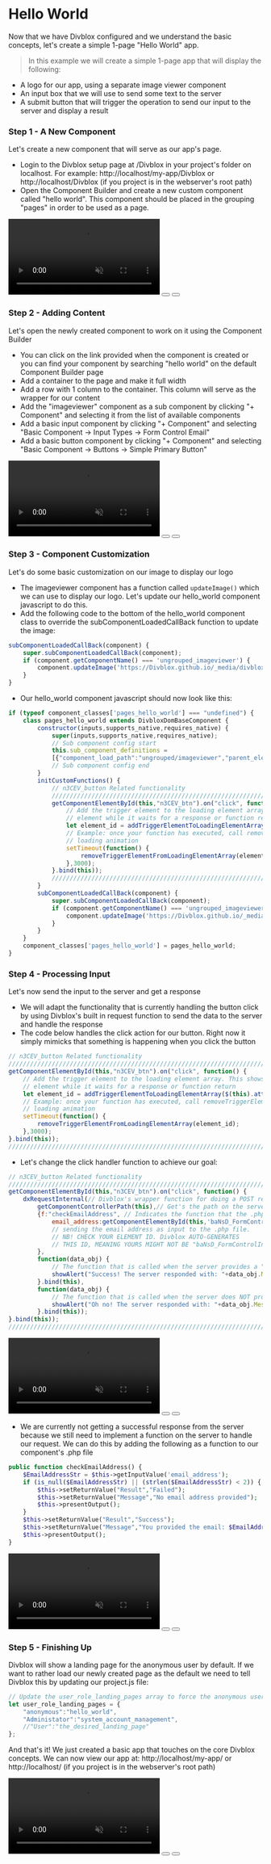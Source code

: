 # Hello World
Now that we have Divblox configured and we understand the basic concepts, let's create a simple 1-page "Hello World" app.

>In this example we will create a simple 1-page app that will display the following:

- A logo for our app, using a separate image viewer component
- An input box that we will use to send some text to the server
- A submit button that will trigger the operation to send our input to the server and display a result

### Step 1 - A New Component
Let's create a new component that will serve as our app's page.
- Login to the Divblox setup page at /Divblox in your project's folder on localhost. 
For example: http://localhost/my-app/Divblox or http://localhost/Divblox (if you project is in the webserver's root path)
- Open the Component Builder and create a new custom component called "hello world". This component should be placed in the grouping "pages" in order to be used as a page.

<video id="HelloWorldStep1" muted="" playsinline="" preload="auto" autoplay>
  <source src="_videos/Hello-World-Step-1.mp4" type="video/mp4">
  Video is not supported
</video>
<button onclick="replayVideo('HelloWorldStep1')" type="button" class="video-control-button">
<i class="fa fa-repeat"></i>
</button>
<button onclick="fullScreenVideo('HelloWorldStep1')" type="button" class="video-control-button">
<i class="fa fa-expand"></i>
</button>

### Step 2 - Adding Content
Let's open the newly created component to work on it using the Component Builder
- You can click on the link provided when the component is created or you can find your component by searching "hello world" on the default Component Builder page
- Add a container to the page and make it full width
- Add a row with 1 column to the container. This column will serve as the wrapper for our content
- Add the "imageviewer" component as a sub component by clicking "+ Component" and selecting it from the list of available components
- Add a basic input component by clicking "+ Component" and selecting "Basic Component -> Input Types -> Form Control Email"
- Add a basic button component by clicking "+ Component" and selecting "Basic Component -> Buttons -> Simple Primary Button"

<video id="HelloWorldStep2" muted="" playsinline="" preload="auto" autoplay>
  <source src="_videos/Hello-World-Step-2.mp4" type="video/mp4">
  Video is not supported
</video>
<button onclick="replayVideo('HelloWorldStep2')" type="button" class="video-control-button">
<i class="fa fa-repeat"></i>
</button>
<button onclick="fullScreenVideo('HelloWorldStep2')" type="button" class="video-control-button">
<i class="fa fa-expand"></i>
</button>

### Step 3 - Component Customization
Let's do some basic customization on our image to display our logo
- The imageviewer component has a function called `updateImage()` which we can use to display our logo. Let's update our hello_world component javascript to do this.
- Add the following code to the bottom of the hello_world component class to override the subComponentLoadedCallBack function to update the image:

```javascript
subComponentLoadedCallBack(component) {
    super.subComponentLoadedCallBack(component);
    if (component.getComponentName() === 'ungrouped_imageviewer') {
        component.updateImage('https://Divblox.github.io/_media/divblox-logo-1.png');
    }
}
```

- Our hello_world component javascript should now look like this:

```javascript
if (typeof component_classes['pages_hello_world'] === "undefined") {
	class pages_hello_world extends DivbloxDomBaseComponent {
		constructor(inputs,supports_native,requires_native) {
			super(inputs,supports_native,requires_native);
			// Sub component config start
        	this.sub_component_definitions =
            [{"component_load_path":"ungrouped/imageviewer","parent_element":"qJTep","arguments":{}}];
        	// Sub component config end
		}
	    initCustomFunctions() {
            // n3CEV_button Related functionality
            ////////////////////////////////////////////////////////////////////////////////////////////////////////////////
            getComponentElementById(this,"n3CEV_btn").on("click", function() {
                // Add the trigger element to the loading element array. This shows a loading animation on the trigger
                // element while it waits for a response or function return
                let element_id = addTriggerElementToLoadingElementArray($(this).attr("id"),"Nice Loading text");
                // Example: once your function has executed, call removeTriggerElementFromLoadingElementArray to remove
                // loading animation
                setTimeout(function() {
                    removeTriggerElementFromLoadingElementArray(element_id);
                },3000);
            }.bind(this));
            ////////////////////////////////////////////////////////////////////////////////////////////////////////////////
        }
		subComponentLoadedCallBack(component) {
			super.subComponentLoadedCallBack(component);
			if (component.getComponentName() === 'ungrouped_imageviewer') {
				component.updateImage('https://Divblox.github.io/_media/divblox-logo-1.png');
			}
		}
   	}
	component_classes['pages_hello_world'] = pages_hello_world;
}
```

### Step 4 - Processing Input
Let's now send the input to the server and get a response
- We will adapt the functionality that is currently handling the button click by 
using Divblox's built in request function to send the data to the server and handle the response
- The code below handles the click action for our button. 
Right now it simply mimicks that something is happening when you click the button

```javascript
// n3CEV_button Related functionality
////////////////////////////////////////////////////////////////////////////////////////////////////////////////
getComponentElementById(this,"n3CEV_btn").on("click", function() {
    // Add the trigger element to the loading element array. This shows a loading animation on the trigger
    // element while it waits for a response or function return
    let element_id = addTriggerElementToLoadingElementArray($(this).attr("id"),"Nice Loading text");
    // Example: once your function has executed, call removeTriggerElementFromLoadingElementArray to remove
    // loading animation
    setTimeout(function() {
        removeTriggerElementFromLoadingElementArray(element_id);
    },3000);
}.bind(this));
////////////////////////////////////////////////////////////////////////////////////////////////////////////////
```

- Let's change the click handler function to achieve our goal:

```javascript
// n3CEV_button Related functionality
////////////////////////////////////////////////////////////////////////////////////////////////////////////////
getComponentElementById(this,"n3CEV_btn").on("click", function() {
    dxRequestInternal(// Divblox's wrapper function for doing a POST request to the server
        getComponentControllerPath(this),// Get's the path on the server where this component's .php file resides
        {f:"checkEmailAddress", // Indicates the function that the .php file should execute
            email_address:getComponentElementById(this,'baNsD_FormControlInput').val() // We are also
            // sending the email address as input to the .php file. 
            // NB! CHECK YOUR ELEMENT ID. Divblox AUTO-GENERATES
            // THIS ID, MEANING YOURS MIGHT NOT BE "baNsD_FormControlInput"
        },
        function(data_obj) {
            // The function that is called when the server provides a "Success" response
            showAlert("Success! The server responded with: "+data_obj.Message,"success","OK",false);
        }.bind(this),
        function(data_obj) {
            // The function that is called when the server does NOT provide a "Success" response
            showAlert("Oh no! The server responded with: "+data_obj.Message,"error","OK",false);
        }.bind(this));
}.bind(this));
//////////////////////////////////////////////////////////////////////////////////////////////////////////////// 
```

<video id="HelloWorldStep4" muted="" playsinline="" preload="auto" autoplay>
  <source src="_videos/Hello-World-Step-4.mp4" type="video/mp4">
  Video is not supported
</video>
<button onclick="replayVideo('HelloWorldStep4')" type="button" class="video-control-button">
<i class="fa fa-repeat"></i>
</button>
<button onclick="fullScreenVideo('HelloWorldStep4')" type="button" class="video-control-button">
<i class="fa fa-expand"></i>
</button>

- We are currently not getting a successful response from the server because we still need to implement a function on the server to handle our request. 
We can do this by adding the following as a function to our component's .php file

```php
public function checkEmailAddress() {
    $EmailAddressStr = $this->getInputValue('email_address');
    if (is_null($EmailAddressStr) || (strlen($EmailAddressStr) < 2)) {
        $this->setReturnValue("Result","Failed");
        $this->setReturnValue("Message","No email address provided");
        $this->presentOutput();
    }
    $this->setReturnValue("Result","Success");
    $this->setReturnValue("Message","You provided the email: $EmailAddressStr");
    $this->presentOutput();
}
```

<video id="HelloWorldStep5" muted="" playsinline="" preload="auto" autoplay>
  <source src="_videos/Hello-World-Step-5.mp4" type="video/mp4">
  Video is not supported
</video>
<button onclick="replayVideo('HelloWorldStep5')" type="button" class="video-control-button">
<i class="fa fa-repeat"></i>
</button>
<button onclick="fullScreenVideo('HelloWorldStep5')" type="button" class="video-control-button">
<i class="fa fa-expand"></i>
</button>

### Step 5 - Finishing Up
Divblox will show a landing page for the anonymous user by default. If we want to rather load our newly created page as
the default we need to tell Divblox this by updating our project.js file:
```javascript
// Update the user_role_landing_pages array to force the anonymous user to load our new page:
let user_role_landing_pages = {
	"anonymous":"hello_world",
	"Administator":"system_account_management",
	//"User":"the_desired_landing_page"
};
```

And that's it! We just created a basic app that touches on the core Divblox concepts. We can now view our app at:
http://localhost/my-app/ or http://localhost/ (if you project is in the webserver's root path)

<video id="HelloWorldStep6" muted="" playsinline="" preload="auto" autoplay>
  <source src="_videos/Hello-World-Step-6.mp4" type="video/mp4">
  Video is not supported
</video>
<button onclick="replayVideo('HelloWorldStep6')" type="button" class="video-control-button">
<i class="fa fa-repeat"></i>
</button>
<button onclick="fullScreenVideo('HelloWorldStep6')" type="button" class="video-control-button">
<i class="fa fa-expand"></i>
</button>